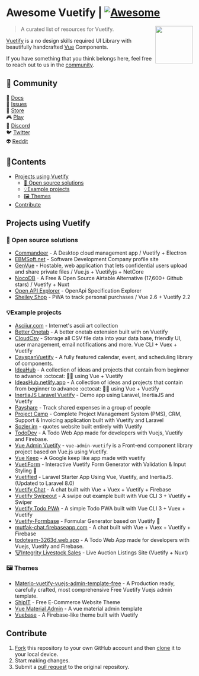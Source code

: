 # Awesome Vuetify | [![Awesome](https://awesome.re/badge-flat.svg)](https://awesome.re)

[<img src="logo.png" align="right" width="101">](https://vuetifyjs.com)

> A curated list of resources for Vuetify.

[Vuetify](https://vuetifyjs.com) is a no design skills required UI Library with beautifully handcrafted [Vue](https://vuejs.org/) Components.

If you have something that you think belongs here, feel free to reach out to us in the [community](#community).

## 📢 Community 

📄 [Docs](https://vuetifyjs.com/en/)  
🚨 [Issues](https://issues.vuetifyjs.com/)  
🏬 [Store](https://store.vuetifyjs.com/)  
🎮 [Play](https://play.vuetifyjs.com/)  
💬 [Discord](https://discord.com/invite/s93b7Fv)  
🐦 [Twitter](https://twitter.com/vuetifyjs)  
👽 [Reddit](https://www.reddit.com/r/vuetifyjs)  

## 📄Contents
  - [Projects using Vuetify](#projects)
    - [🏢 Open source solutions](#open-source)
    - [💡Example projects](#examples)
    - [🖼️ Themes](#themes)
  - [Contribute](#contribute)


## Projects using Vuetify <a name="projects"></a>

### 🏢 Open source solutions <a name="open-source"></a>

- [Commandeer](https://github.com/commandeer/open) - A Desktop cloud management app / Vuetify + Electron
- [EBMSoft.net](https://ebmsoft.net) - Software Development Company profile site
- [GenVue](https://github.com/herbat73/GenVue) - Hostable, web application that lets confidential users upload and share private files / Vue.js + Vuetifyjs + NetCore 
- [NocoDB](https://github.com/nocodb/nocodb) - A Free & Open Source Airtable Alternative (17,600+ Github stars) / Vuetify + Nuxt
- [Open API Explorer](https://darosh.github.io/oax/#/) - OpenApi Specification Explorer
- [Sheiley Shop](https://github.com/itsalb3rt/sheiley_shop_app) - PWA to track personal purchases / Vue 2.6 + Vuetify 2.2

### 💡Example projects <a name="examples"></a>

- [Asciiur.com](https://www.asciiur.com) - Internet's ascii art collection
- [Better Onetab](https://github.com/cnwangjie/better-onetab) - A better onetab extension built with on Vuetify
- [CloudCsv](https://github.com/itsalb3rt/cloudcsv) - Storage all CSV file data into your data base, friendly UI, user management, email notifications and more. Vue CLI + Vuex + Vuetify
- [DayspanVuetify](https://github.com/ClickerMonkey/dayspan-vuetify) - A fully featured calendar, event, and scheduling library of components.
- [IdeaHub](https://github.com/MakeContributions/ideahub) - A collection of ideas and projects that contain from beginner to advance :octocat: 🎯🚀 using Vue + Vuetify
- [IdeasHub.netlify.app](https://ideashub.netlify.app/#) - A collection of ideas and projects that contain from beginner to advance :octocat: 🎯🚀 using Vue + Vuetify
- [InertiaJS Laravel Vuetify](https://github.com/xalunda/inertiajs-laravel-vuetify) - Demo app using Laravel, InertiaJS and Vuetify
- [Payshare](https://github.com/cb109/payshare) - Track shared expenses in a group of people
- [Project Camp](https://github.com/TheWebFosters/project-camp) - Complete Project Management System (PMS), CRM, Support & Invoicing application built with Vuetify and Laravel
- [Sozler.im](https://www.sozler.im) - quotes website built entirely with Vuetify
- [TodoDev](https://github.com/IanLuan/TodoDev) - A Todo Web App made for developers with Vuejs, Vuetify and Firebase.
- [Vue Admin Vuetify](https://github.com/vasttian/vue-admin-vuetify) - `vue-admin-vuetify` is a Front-end component library project based on Vue.js using Vuetify.
- [Vue Keep](https://github.com/IanLuan/vue-keep) - A Google keep like app made with vuetify
- [VuetiForm](https://github.com/MuhaddiMu/VuetiForm) - Interactive Vuetify Form Generator with Validation & Input Styling 🎉
- [Vuetified](https://github.com/codeitlikemiley/vuetified) - Laravel Starter App Using Vue, Vuetify, and InertiaJS. (Updated to Laravel 8.0)
- [Vuetify Chat](https://github.com/berksaribas/vuetify-chat) - A chat built with Vue + Vuex + Vuetify + Firebase
- [Vuetify Swipeout](https://github.com/davidgaroro/vuetify-swipeout) - A swipe out example built with Vue CLI 3 + Vuetify + Swiper
- [Vuetify Todo PWA](https://github.com/davidgaroro/vuetify-todo-pwa) - A simple Todo PWA built with Vue CLI 3 + Vuex + Vuetify
- [Vuetify-Formbase](https://github.com/wotamann/vuetify-form-base) - Formular Generator based on Vuetify 🌟
- [mutfak-chat.firebaseapp.com](https://mutfak-chat.firebaseapp.com/) - A chat built with Vue + Vuex + Vuetify + Firebase
- [todoteam-3263d.web.app](https://todoteam-3263d.web.app/) - A Todo Web App made for developers with Vuejs, Vuetify and Firebase.
- [🐮Integrity Livestock Sales](https://www.integritylivestocksales.com/) - Live Auction Listings Site (Vuetify + Nuxt)

### 🖼️ Themes <a name="themes"></a>

- [Materio-vuetify-vuejs-admin-template-free](https://themeselection.com/products/materio-free-vuetify-vuejs-admin-template/) - A Production ready, carefully crafted, most comprehensive Free Vuetify Vuejs admin template.
- [ShipIT](https://github.com/18chetanpatel/shipit) - Free E-Commerce Website Theme
- [Vue Material Admin](https://github.com/tookit/vue-material-admin) - A vue material admin template
- [Vuebase](https://github.com/nasirouwagana/vuebase) - A Firebase-like theme built with Vuetify

## Contribute

1. [Fork](https://help.github.com/articles/fork-a-repo/) this repository to your own GitHub account and then [clone](https://help.github.com/articles/cloning-a-repository/) it to your local device.
2. Start making changes.
3. Submit a [pull request](https://help.github.com/articles/using-pull-requests/) to the original repository.
